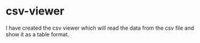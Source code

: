 # csv-viewer
I have created the csv viewer which will read the data from the csv file and show it as a table format.
